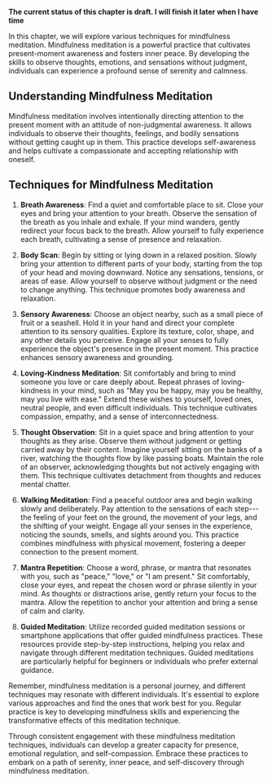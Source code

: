 **The current status of this chapter is draft. I will finish it later when I have time**

In this chapter, we will explore various techniques for mindfulness meditation. Mindfulness meditation is a powerful practice that cultivates present-moment awareness and fosters inner peace. By developing the skills to observe thoughts, emotions, and sensations without judgment, individuals can experience a profound sense of serenity and calmness.

**Understanding Mindfulness Meditation**
----------------------------------------

Mindfulness meditation involves intentionally directing attention to the present moment with an attitude of non-judgmental awareness. It allows individuals to observe their thoughts, feelings, and bodily sensations without getting caught up in them. This practice develops self-awareness and helps cultivate a compassionate and accepting relationship with oneself.

**Techniques for Mindfulness Meditation**
-----------------------------------------

1. **Breath Awareness**: Find a quiet and comfortable place to sit. Close your eyes and bring your attention to your breath. Observe the sensation of the breath as you inhale and exhale. If your mind wanders, gently redirect your focus back to the breath. Allow yourself to fully experience each breath, cultivating a sense of presence and relaxation.

2. **Body Scan**: Begin by sitting or lying down in a relaxed position. Slowly bring your attention to different parts of your body, starting from the top of your head and moving downward. Notice any sensations, tensions, or areas of ease. Allow yourself to observe without judgment or the need to change anything. This technique promotes body awareness and relaxation.

3. **Sensory Awareness**: Choose an object nearby, such as a small piece of fruit or a seashell. Hold it in your hand and direct your complete attention to its sensory qualities. Explore its texture, color, shape, and any other details you perceive. Engage all your senses to fully experience the object's presence in the present moment. This practice enhances sensory awareness and grounding.

4. **Loving-Kindness Meditation**: Sit comfortably and bring to mind someone you love or care deeply about. Repeat phrases of loving-kindness in your mind, such as "May you be happy, may you be healthy, may you live with ease." Extend these wishes to yourself, loved ones, neutral people, and even difficult individuals. This technique cultivates compassion, empathy, and a sense of interconnectedness.

5. **Thought Observation**: Sit in a quiet space and bring attention to your thoughts as they arise. Observe them without judgment or getting carried away by their content. Imagine yourself sitting on the banks of a river, watching the thoughts flow by like passing boats. Maintain the role of an observer, acknowledging thoughts but not actively engaging with them. This technique cultivates detachment from thoughts and reduces mental chatter.

6. **Walking Meditation**: Find a peaceful outdoor area and begin walking slowly and deliberately. Pay attention to the sensations of each step---the feeling of your feet on the ground, the movement of your legs, and the shifting of your weight. Engage all your senses in the experience, noticing the sounds, smells, and sights around you. This practice combines mindfulness with physical movement, fostering a deeper connection to the present moment.

7. **Mantra Repetition**: Choose a word, phrase, or mantra that resonates with you, such as "peace," "love," or "I am present." Sit comfortably, close your eyes, and repeat the chosen word or phrase silently in your mind. As thoughts or distractions arise, gently return your focus to the mantra. Allow the repetition to anchor your attention and bring a sense of calm and clarity.

8. **Guided Meditation**: Utilize recorded guided meditation sessions or smartphone applications that offer guided mindfulness practices. These resources provide step-by-step instructions, helping you relax and navigate through different meditation techniques. Guided meditations are particularly helpful for beginners or individuals who prefer external guidance.

Remember, mindfulness meditation is a personal journey, and different techniques may resonate with different individuals. It's essential to explore various approaches and find the ones that work best for you. Regular practice is key to developing mindfulness skills and experiencing the transformative effects of this meditation technique.

Through consistent engagement with these mindfulness meditation techniques, individuals can develop a greater capacity for presence, emotional regulation, and self-compassion. Embrace these practices to embark on a path of serenity, inner peace, and self-discovery through mindfulness meditation.

